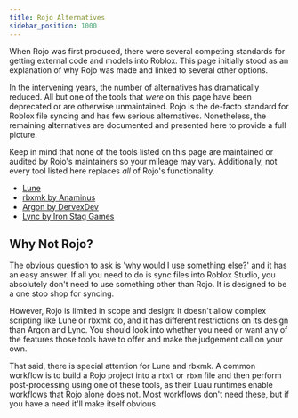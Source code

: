 ```yaml
---
title: Rojo Alternatives
sidebar_position: 1000
---
```


When Rojo was first produced, there were several competing standards for getting external code and models into Roblox. This page initially stood as an explanation of why Rojo was made and linked to several other options.

In the intervening years, the number of alternatives has dramatically reduced. All but one of the tools that *were* on this page have been deprecated or are otherwise unmaintained. Rojo is the de-facto standard for Roblox file syncing and has few serious alternatives. Nonetheless, the remaining alternatives are documented and presented here to provide a full picture.

Keep in mind that none of the tools listed on this page are maintained or audited by Rojo's maintainers so your mileage may vary. Additionally, not every tool listed here replaces *all* of Rojo's functionality.

- [Lune](https://github.com/lune-org/lune/)
- [rbxmk by Anaminus](https://github.com/anaminus/rbxmk)
- [Argon by DervexDev](https://github.com/argon-rbx/argon)
- [Lync by Iron Stag Games](https://github.com/Iron-Stag-Games/Lync)

## Why Not Rojo?

The obvious question to ask is 'why would I use something else?' and it has an easy answer. If all you need to do is sync files into Roblox Studio, you absolutely don't need to use something other than Rojo. It is designed to be a one stop shop for syncing.

However, Rojo is limited in scope and design: it doesn't allow complex scripting like Lune or rbxmk do, and it has different restrictions on its design than Argon and Lync. You should look into whether you need or want any of the features those tools have to offer and make the judgement call on your own.

That said, there is special attention for Lune and rbxmk. A common workflow is to build a Rojo project into a `rbxl` or `rbxm` file and then perform post-processing using one of these tools, as their Luau runtimes enable workflows that Rojo alone does not. Most workflows don't need these, but if you have a need it'll make itself obvious.